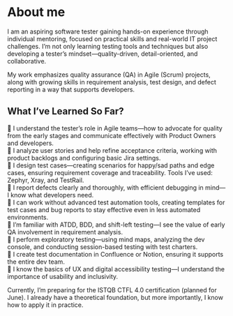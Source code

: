 # About me

I am an aspiring software tester gaining hands-on experience through individual mentoring, focused on practical skills and real-world IT project challenges. I’m not only learning testing tools and techniques but also developing a tester’s mindset—quality-driven, detail-oriented, and collaborative.<br/>

My work emphasizes quality assurance (QA) in Agile (Scrum) projects, along with growing skills in requirement analysis, test design, and defect reporting in a way that supports developers.<br/>

## What I’ve Learned So Far?<br/>

🔹 I understand the tester’s role in Agile teams—how to advocate for quality from the early stages and communicate effectively with Product Owners and developers.<br/>
🔹 I analyze user stories and help refine acceptance criteria, working with product backlogs and configuring basic Jira settings.<br/>
🔹 I design test cases—creating scenarios for happy/sad paths and edge cases, ensuring requirement coverage and traceability. Tools I’ve used: Zephyr, Xray, and TestRail.<br/>
🔹 I report defects clearly and thoroughly, with efficient debugging in mind—I know what developers need.<br/>
🔹 I can work without advanced test automation tools, creating templates for test cases and bug reports to stay effective even in less automated environments.<br/>
🔹 I’m familiar with ATDD, BDD, and shift-left testing—I see the value of early QA involvement in requirement analysis.<br/>
🔹 I perform exploratory testing—using mind maps, analyzing the dev console, and conducting session-based testing with test charters.<br/>
🔹 I create test documentation in Confluence or Notion, ensuring it supports the entire dev team.<br/>
🔹 I know the basics of UX and digital accessibility testing—I understand the importance of usability and inclusivity.<br/>

Currently, I’m preparing for the ISTQB CTFL 4.0 certification (planned for June). I already have a theoretical foundation, but more importantly, I know how to apply it in practice.
